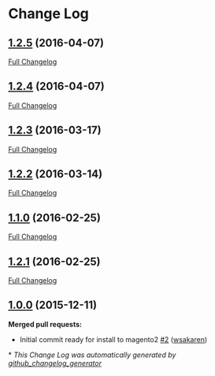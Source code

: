 # Change Log

## [1.2.5](https://github.com/webshopapps/m2Matrixrate/tree/1.2.5) (2016-04-07)
[Full Changelog](https://github.com/webshopapps/m2Matrixrate/compare/1.2.4...1.2.5)

## [1.2.4](https://github.com/webshopapps/m2Matrixrate/tree/1.2.4) (2016-04-07)
[Full Changelog](https://github.com/webshopapps/m2Matrixrate/compare/1.2.3...1.2.4)

## [1.2.3](https://github.com/webshopapps/m2Matrixrate/tree/1.2.3) (2016-03-17)
[Full Changelog](https://github.com/webshopapps/m2Matrixrate/compare/1.2.2...1.2.3)

## [1.2.2](https://github.com/webshopapps/m2Matrixrate/tree/1.2.2) (2016-03-14)
[Full Changelog](https://github.com/webshopapps/m2Matrixrate/compare/1.1.0...1.2.2)

## [1.1.0](https://github.com/webshopapps/m2Matrixrate/tree/1.1.0) (2016-02-25)
[Full Changelog](https://github.com/webshopapps/m2Matrixrate/compare/1.2.1...1.1.0)

## [1.2.1](https://github.com/webshopapps/m2Matrixrate/tree/1.2.1) (2016-02-25)
[Full Changelog](https://github.com/webshopapps/m2Matrixrate/compare/1.0.0...1.2.1)

## [1.0.0](https://github.com/webshopapps/m2Matrixrate/tree/1.0.0) (2015-12-11)
**Merged pull requests:**

- Initial commit ready for install to magento2 [\#2](https://github.com/webshopapps/m2MatrixRate/pull/2) ([wsakaren](https://github.com/wsakaren))



\* *This Change Log was automatically generated by [github_changelog_generator](https://github.com/skywinder/Github-Changelog-Generator)*